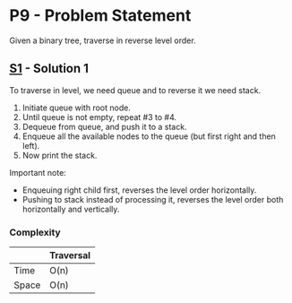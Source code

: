 # P9 - Problem Statement
Given a binary tree, traverse in reverse level order.

## [S1](https://github.com/Lakshitnagar/DS-ALGO/blob/master/ds/binaryTree/p9/S1.java) - Solution 1
To traverse in level, we need queue and to reverse it we need stack.
1. Initiate queue with root node.
2. Until queue is not empty, repeat #3 to #4.
3. Dequeue from queue, and push it to a stack.
4. Enqueue all the available nodes to the queue (but first right and then left). 
5. Now print the stack.

Important note:
- Enqueuing right child first, reverses the level order horizontally.
- Pushing to stack instead of processing it, reverses the level order both horizontally and vertically. 

### Complexity

|               | Traversal     |
| ------------- | ------------- |
| Time          | O(n)          |
| Space         | O(n)          |
